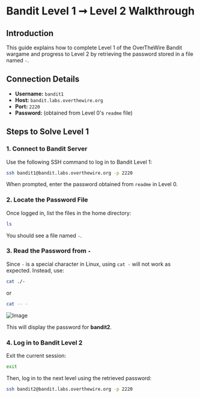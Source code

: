 
# Bandit Level 1 ➞ Level 2 Walkthrough

## **Introduction**
This guide explains how to complete Level 1 of the OverTheWire Bandit wargame and progress to Level 2 by retrieving the password stored in a file named `-`.

## **Connection Details**
- **Username:** `bandit1`
- **Host:** `bandit.labs.overthewire.org`
- **Port:** `2220`
- **Password:** (obtained from Level 0's `readme` file)

## **Steps to Solve Level 1**

### **1. Connect to Bandit Server**
Use the following SSH command to log in to Bandit Level 1:
```bash
ssh bandit1@bandit.labs.overthewire.org -p 2220
```
When prompted, enter the password obtained from `readme` in Level 0.

### **2. Locate the Password File**
Once logged in, list the files in the home directory:
```bash
ls
```
You should see a file named `-`.

### **3. Read the Password from `-`**
Since `-` is a special character in Linux, using `cat -` will not work as expected. Instead, use:
```bash
cat ./-
```
or
```bash
cat -- -
```

![Image](https://github.com/user-attachments/assets/edf21e4a-b5ce-4a3c-bd99-68ec75cd29c1)

This will display the password for **bandit2**.

### **4. Log in to Bandit Level 2**
Exit the current session:
```bash
exit
```
Then, log in to the next level using the retrieved password:
```bash
ssh bandit2@bandit.labs.overthewire.org -p 2220
```
